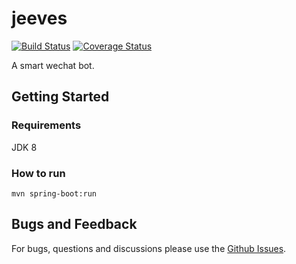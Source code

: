 # jeeves

[![Build Status](https://travis-ci.org/kanjielu/jeeves.svg?branch=dev)](https://travis-ci.org/kanjielu/jeeves)
[![Coverage Status](https://coveralls.io/repos/github/kanjielu/jeeves/badge.svg?branch=dev)](https://coveralls.io/github/kanjielu/jeeves?branch=dev)

A smart wechat bot.

## Getting Started

### Requirements
JDK 8

### How to run
```
mvn spring-boot:run
```

## Bugs and Feedback
For bugs, questions and discussions please use the [Github Issues](https://github.com/kanjielu/jeeves/issues).
